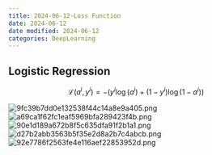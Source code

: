 ```yaml
---
title: 2024-06-12-Loss Function
date: 2024-06-12
date modified: 2024-06-12
categories: DeepLearning
---
```


## Logistic Regression

$$
\mathcal{L}(a^{i},y^{i}) = -(y^{i}\log(a^{i}) + (1-y^{i})\log(1-a^{i}))
$$

![9fc39b7dd0e132538f44c14a8e9a405.png](https://s2.loli.net/2024/06/12/SzdUOqhjW8VH2kn.png)  
![a69ca1f62fc1eaf5969bfa289423f4b.png](https://s2.loli.net/2024/06/12/hlHCBscF1kSa62R.png)  
![90e1d189a672b8f5c635dfa91f2b1a1.png](https://s2.loli.net/2024/06/12/Rgk4lzUJ9y3oe6H.png)  
![d27b2abb3563b5f35e2d8a2b7c4abcb.png](https://s2.loli.net/2024/06/12/6rJzMIULePoStn1.png)  
![92e7786f2563fe4e116aef22853952d.png](https://s2.loli.net/2024/06/12/A3EXivUf7BNTHtw.png)
